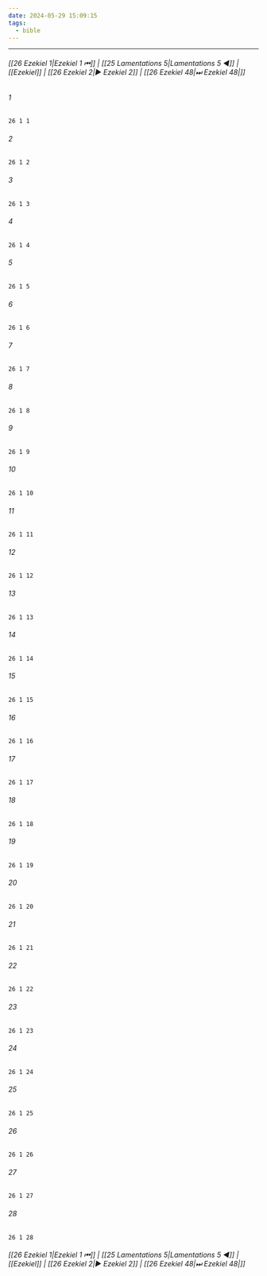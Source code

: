 ```yaml
---
date: 2024-05-29 15:09:15
tags:
  - bible
---
```

___

###### [[26 Ezekiel 1|Ezekiel 1 ⏮]] | [[25 Lamentations 5|Lamentations 5 ◀]] | [[Ezekiel]] | [[26 Ezekiel 2|▶ Ezekiel 2]] | [[26 Ezekiel 48|⏭ Ezekiel 48|]]

###### 1
``` verse
26 1 1 
```
###### 2
``` verse
26 1 2 
```
###### 3
``` verse
26 1 3 
```
###### 4
``` verse
26 1 4 
```
###### 5
``` verse
26 1 5 
```
###### 6
``` verse
26 1 6 
```
###### 7
``` verse
26 1 7 
```
###### 8
``` verse
26 1 8 
```
###### 9
``` verse
26 1 9 
```
###### 10
``` verse
26 1 10 
```
###### 11
``` verse
26 1 11 
```
###### 12
``` verse
26 1 12 
```
###### 13
``` verse
26 1 13 
```
###### 14
``` verse
26 1 14 
```
###### 15
``` verse
26 1 15 
```
###### 16
``` verse
26 1 16 
```
###### 17
``` verse
26 1 17 
```
###### 18
``` verse
26 1 18 
```
###### 19
``` verse
26 1 19 
```
###### 20
``` verse
26 1 20 
```
###### 21
``` verse
26 1 21 
```
###### 22
``` verse
26 1 22 
```
###### 23
``` verse
26 1 23 
```
###### 24
``` verse
26 1 24 
```
###### 25
``` verse
26 1 25 
```
###### 26
``` verse
26 1 26 
```
###### 27
``` verse
26 1 27 
```
###### 28
``` verse
26 1 28 
```

###### [[26 Ezekiel 1|Ezekiel 1 ⏮]] | [[25 Lamentations 5|Lamentations 5 ◀]] | [[Ezekiel]] | [[26 Ezekiel 2|▶ Ezekiel 2]] | [[26 Ezekiel 48|⏭ Ezekiel 48|]]

